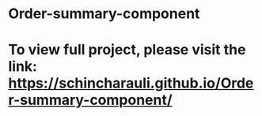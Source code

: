 # Order-summary-component
# To view full project, please visit the link: https://schincharauli.github.io/Order-summary-component/

